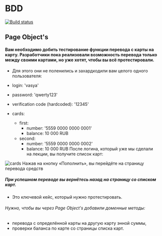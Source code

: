 # BDD
[![Build status](https://ci.appveyor.com/api/projects/status/uufd8w9h0rh2bkba?svg=true)](https://ci.appveyor.com/project/TanjaDalvadiants/bdd)

##  Page Object's
#### Вам необходимо добить тестирование функции перевода с карты на карту. Разработчики пока реализовали возможность перевода только между своими картами, но уже хотят, чтобы вы всё протестировали.

* Для этого они не поленились и захардкодили вам целого одного пользователя:

* login: 'vasya'
* password: 'qwerty123'
* verification code (hardcoded): '12345'
* cards:
    * first:
        * number: '5559 0000 0000 0001'
        * balance: 10 000 RUB
    * second:
        * number: '5559 0000 0000 0002'
        * balance: 10 000 RUB
 После логина, который уже мы сделали на лекции, вы получите список карт:

![cards](https://github.com/TanjaDalvadiants/BDD/assets/121951420/049b4d68-8a4e-4e4b-a67c-e5f00b2ff1ce)
Нажав на кнопку «Пополнить», вы перейдёте на страницу перевода средств

##### При успешном переводе вы вернётесь назад на страницу со списком карт.

* Это ключевой кейс, который нужно протестировать.

###### Нужно, чтобы вы через Page Object's добавили доменные методы:

* перевода с определённой карты на другую карту энной суммы,
* проверки баланса по карте со страницы списка карт.


